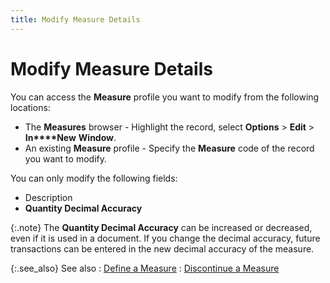 ```yaml
---
title: Modify Measure Details
---
```


# Modify Measure Details


You can access the **Measure** profile  you want to modify from the following locations:

- The **Measures**  browser - Highlight the record, select **Options**  > **Edit** > **In****New** **Window**.
- An existing  **Measure** profile - Specify the  **Measure** code of the record you  want to modify.



You can only modify the following fields:

- Description
- **Quantity 
 Decimal Accuracy**



{:.note}
The **Quantity 
 Decimal Accuracy** can be increased or decreased, even if it is used  in a document. If you change the decimal accuracy, future transactions  can be entered in the new decimal accuracy of the measure.


{:.see_also}
See also
: [Define a Measure]({{site.mi_baseurl}}/item-profile-details/measure/setting_up_a_measure.html)
: [Discontinue  a Measure]({{site.mi_baseurl}}/item-profile-details/measure/discontinue_a_measure.html)
